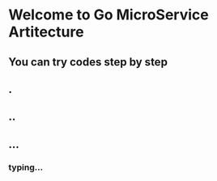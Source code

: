 # Welcome to Go MicroService Artitecture


## You can try codes step by step 
## .
## ..
## ...
### typing...